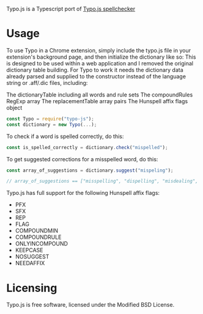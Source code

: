 Typo.js is a Typescript port of [Typo.js spellchecker](https://github.com/cfinke/Typo.js)

# Usage

To use Typo in a Chrome extension, simply include the typo.js file in your extension's background page, and then initialize the dictionary like so:
This is designed to be used within a web application and I removed the original dictionary table building.
For Typo to work it needs the dictionary data already parsed and supplied to the constructor instead of the language string or .aff/.dic files, including:

The dictionaryTable including all words and rule sets
The compoundRules RegExp array
The replacementTable array pairs
The Hunspell affix flags object

```javascript
const Typo = require("typo-js");
const dictionary = new Typo(...);
```

To check if a word is spelled correctly, do this:

```javascript
const is_spelled_correctly = dictionary.check("mispelled");
```

To get suggested corrections for a misspelled word, do this:

```javascript
const array_of_suggestions = dictionary.suggest("mispeling");

// array_of_suggestions == ["misspelling", "dispelling", "misdealing", "misfiling", "misruling"]
```

Typo.js has full support for the following Hunspell affix flags:

* PFX
* SFX
* REP
* FLAG
* COMPOUNDMIN
* COMPOUNDRULE
* ONLYINCOMPOUND
* KEEPCASE
* NOSUGGEST
* NEEDAFFIX

# Licensing

Typo.js is free software, licensed under the Modified BSD License.
